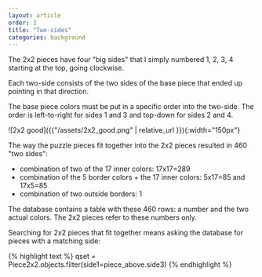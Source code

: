 ```yaml
---
layout: article
order: 3
title: "Two-sides"
categories: background
---
```

The 2x2 pieces have four "big sides" that I simply numbered 1, 2, 3, 4 starting at the top, going clockwise.

Each two-side consists of the two sides of the base piece that ended up pointing in that direction.

The base piece colors must be put in a specific order into the two-side.
The order is left-to-right for sides 1 and 3 and top-down for sides 2 and 4.

![2x2 good]({{"/assets/2x2_good.png" | relative_url }}){:width="150px"}

The way the puzzle pieces fit together into the 2x2 pieces resulted in 460 "two sides":
- combination of two of the 17 inner colors: 17x17=289
- combination of the 5 border colors + the 17 inner colors: 5x17=85 and 17x5=85
- combination of two outside borders: 1

The database contains a table with these 460 rows: a number and the two actual colors.
The 2x2 pieces refer to these numbers only.

Searching for 2x2 pieces that fit together means asking the database for pieces with a matching side:

{% highlight text %}
qset = Piece2x2.objects.filter(side1=piece_above.side3)
{% endhighlight %}
